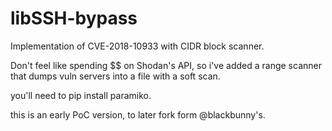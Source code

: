 # libSSH-bypass
Implementation of CVE-2018-10933 with CIDR block scanner.

Don't feel like spending $$ on Shodan's API, so i've added a range scanner that dumps vuln servers into a file with a soft scan.  

you'll need to pip install paramiko.

this is an early PoC version, to later fork form @blackbunny's.
